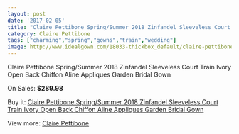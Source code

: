 ```yaml
---
layout: post
date: '2017-02-05'
title: "Claire Pettibone Spring/Summer 2018 Zinfandel Sleeveless Court Train Ivory Open Back Chiffon Aline Appliques Garden Bridal Gown"
category: Claire Pettibone
tags: ["charming","spring","gowns","train","wedding"]
image: http://www.idealgown.com/18033-thickbox_default/claire-pettibone-spring-summer-2018-zinfandel-sleeveless-court-train-ivory-open-back-chiffon-aline-appliques-garden-bridal-gown.jpg
---
```

Claire Pettibone Spring/Summer 2018 Zinfandel Sleeveless Court Train Ivory Open Back Chiffon Aline Appliques Garden Bridal Gown

On Sales: **$289.98**
<a href="https://www.idealgown.com/en/claire-pettibone/6980-claire-pettibone-spring-summer-2018-zinfandel-sleeveless-court-train-ivory-open-back-chiffon-aline-appliques-garden-bridal-gown.html"><amp-img layout="responsive" width="600" height="600" src="//www.idealgown.com/18033-thickbox_default/claire-pettibone-spring-summer-2018-zinfandel-sleeveless-court-train-ivory-open-back-chiffon-aline-appliques-garden-bridal-gown.jpg" alt="Claire Pettibone Spring/Summer 2018 Zinfandel Sleeveless Court Train Ivory Open Back Chiffon Aline Appliques Garden Bridal Gown 0" /></a>
<a href="https://www.idealgown.com/en/claire-pettibone/6980-claire-pettibone-spring-summer-2018-zinfandel-sleeveless-court-train-ivory-open-back-chiffon-aline-appliques-garden-bridal-gown.html"><amp-img layout="responsive" width="600" height="600" src="//www.idealgown.com/18040-thickbox_default/claire-pettibone-spring-summer-2018-zinfandel-sleeveless-court-train-ivory-open-back-chiffon-aline-appliques-garden-bridal-gown.jpg" alt="Claire Pettibone Spring/Summer 2018 Zinfandel Sleeveless Court Train Ivory Open Back Chiffon Aline Appliques Garden Bridal Gown 1" /></a>
<a href="https://www.idealgown.com/en/claire-pettibone/6980-claire-pettibone-spring-summer-2018-zinfandel-sleeveless-court-train-ivory-open-back-chiffon-aline-appliques-garden-bridal-gown.html"><amp-img layout="responsive" width="600" height="600" src="//www.idealgown.com/18039-thickbox_default/claire-pettibone-spring-summer-2018-zinfandel-sleeveless-court-train-ivory-open-back-chiffon-aline-appliques-garden-bridal-gown.jpg" alt="Claire Pettibone Spring/Summer 2018 Zinfandel Sleeveless Court Train Ivory Open Back Chiffon Aline Appliques Garden Bridal Gown 2" /></a>
<a href="https://www.idealgown.com/en/claire-pettibone/6980-claire-pettibone-spring-summer-2018-zinfandel-sleeveless-court-train-ivory-open-back-chiffon-aline-appliques-garden-bridal-gown.html"><amp-img layout="responsive" width="600" height="600" src="//www.idealgown.com/18038-thickbox_default/claire-pettibone-spring-summer-2018-zinfandel-sleeveless-court-train-ivory-open-back-chiffon-aline-appliques-garden-bridal-gown.jpg" alt="Claire Pettibone Spring/Summer 2018 Zinfandel Sleeveless Court Train Ivory Open Back Chiffon Aline Appliques Garden Bridal Gown 3" /></a>
<a href="https://www.idealgown.com/en/claire-pettibone/6980-claire-pettibone-spring-summer-2018-zinfandel-sleeveless-court-train-ivory-open-back-chiffon-aline-appliques-garden-bridal-gown.html"><amp-img layout="responsive" width="600" height="600" src="//www.idealgown.com/18037-thickbox_default/claire-pettibone-spring-summer-2018-zinfandel-sleeveless-court-train-ivory-open-back-chiffon-aline-appliques-garden-bridal-gown.jpg" alt="Claire Pettibone Spring/Summer 2018 Zinfandel Sleeveless Court Train Ivory Open Back Chiffon Aline Appliques Garden Bridal Gown 4" /></a>
<a href="https://www.idealgown.com/en/claire-pettibone/6980-claire-pettibone-spring-summer-2018-zinfandel-sleeveless-court-train-ivory-open-back-chiffon-aline-appliques-garden-bridal-gown.html"><amp-img layout="responsive" width="600" height="600" src="//www.idealgown.com/18036-thickbox_default/claire-pettibone-spring-summer-2018-zinfandel-sleeveless-court-train-ivory-open-back-chiffon-aline-appliques-garden-bridal-gown.jpg" alt="Claire Pettibone Spring/Summer 2018 Zinfandel Sleeveless Court Train Ivory Open Back Chiffon Aline Appliques Garden Bridal Gown 5" /></a>
<a href="https://www.idealgown.com/en/claire-pettibone/6980-claire-pettibone-spring-summer-2018-zinfandel-sleeveless-court-train-ivory-open-back-chiffon-aline-appliques-garden-bridal-gown.html"><amp-img layout="responsive" width="600" height="600" src="//www.idealgown.com/18035-thickbox_default/claire-pettibone-spring-summer-2018-zinfandel-sleeveless-court-train-ivory-open-back-chiffon-aline-appliques-garden-bridal-gown.jpg" alt="Claire Pettibone Spring/Summer 2018 Zinfandel Sleeveless Court Train Ivory Open Back Chiffon Aline Appliques Garden Bridal Gown 6" /></a>
<a href="https://www.idealgown.com/en/claire-pettibone/6980-claire-pettibone-spring-summer-2018-zinfandel-sleeveless-court-train-ivory-open-back-chiffon-aline-appliques-garden-bridal-gown.html"><amp-img layout="responsive" width="600" height="600" src="//www.idealgown.com/18034-thickbox_default/claire-pettibone-spring-summer-2018-zinfandel-sleeveless-court-train-ivory-open-back-chiffon-aline-appliques-garden-bridal-gown.jpg" alt="Claire Pettibone Spring/Summer 2018 Zinfandel Sleeveless Court Train Ivory Open Back Chiffon Aline Appliques Garden Bridal Gown 7" /></a>

Buy it: [Claire Pettibone Spring/Summer 2018 Zinfandel Sleeveless Court Train Ivory Open Back Chiffon Aline Appliques Garden Bridal Gown](https://www.idealgown.com/en/claire-pettibone/6980-claire-pettibone-spring-summer-2018-zinfandel-sleeveless-court-train-ivory-open-back-chiffon-aline-appliques-garden-bridal-gown.html "Claire Pettibone Spring/Summer 2018 Zinfandel Sleeveless Court Train Ivory Open Back Chiffon Aline Appliques Garden Bridal Gown")

View more: [Claire Pettibone](https://www.idealgown.com/en/127-claire-pettibone "Claire Pettibone")